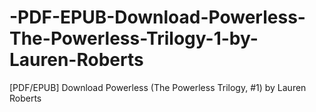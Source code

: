 # -PDF-EPUB-Download-Powerless-The-Powerless-Trilogy-1-by-Lauren-Roberts
[PDF/EPUB] Download Powerless (The Powerless Trilogy, #1) by Lauren  Roberts
